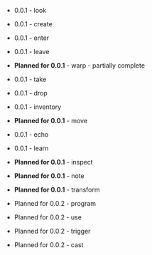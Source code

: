 - 0.0.1 - look
- 0.0.1 - create
- 0.0.1 - enter
- 0.0.1 - leave
- **Planned for 0.0.1** - warp - partially complete
- 0.0.1 - take
- 0.0.1 - drop
- 0.0.1 - inventory
- **Planned for 0.0.1** - move
- 0.0.1 - echo
- 0.0.1 - learn
- **Planned for 0.0.1** - inspect
- **Planned for 0.0.1** - note
- **Planned for 0.0.1** - transform

- Planned for 0.0.2 - program
- Planned for 0.0.2 - use
- Planned for 0.0.2 - trigger
- Planned for 0.0.2 - cast
